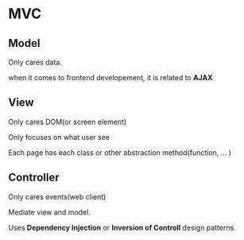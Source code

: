 # MVC

## Model

Only cares data.

when it comes to frontend developement, it is related to **AJAX**

## View

Only cares DOM(or screen element)

Only focuses on what user see

Each page has each class or other abstraction method(function, ... )

## Controller

Only cares events(web client)

Mediate view and model.

Uses **Dependency Injection** or **Inversion of Controll** design patterns.
